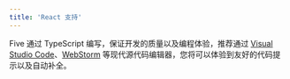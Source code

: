 ```yaml
---
title: 'React 支持'
---
```


Five 通过 TypeScript 编写，保证开发的质量以及编程体验，推荐通过 [Visual Studio Code](https://code.visualstudio.com/)、[WebStorm](https://www.jetbrains.com/webstorm/) 等现代源代码编辑器，您将可以体验到友好的代码提示以及自动补全。
